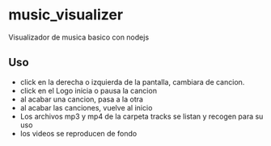 # music_visualizer
 Visualizador de musica basico con nodejs

 ## Uso
- click en la derecha o izquierda de la pantalla, cambiara de cancion.
- click en el Logo inicia o pausa la cancion
- al acabar una cancion, pasa a la otra
- al acabar las canciones, vuelve al inicio
-  Los archivos mp3 y mp4 de la carpeta tracks se listan y recogen para su uso
-  los videos se reproducen de fondo